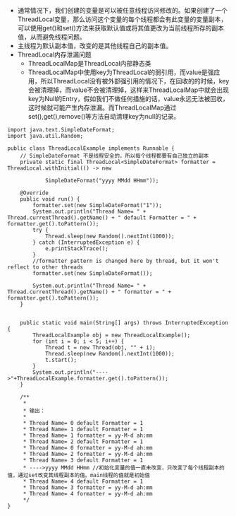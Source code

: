 + 通常情况下，我们创建的变量是可以被任意线程访问修改的。如果创建了一个ThreadLocal变量，那么访问这个变量的每个线程都会有此变量的变量副本，可以使用get()和set()方法来获取默认值或将其值更改为当前线程所存的副本值，从而避免线程问题。
+ 主线程为默认副本值，改变的是其他线程自己的副本值。
+ ThreadLocal内存泄漏问题
    + ThreadLocalMap是ThreadLocal内部静态类
    + ThreadLocalMap中使用key为ThreadLocal的弱引用，而value是强应用，所以ThreadLocal没有被外部强引用的情况下，在回收的的时候，key会被清理掉，而value不会被清理掉，这样来ThreadLocalMap中就会出现key为Null的Entry，假如我们不做任何措施的话，value永远无法被回收，这时候就可能产生内存泄漏。而ThreadLocalMap通过set(),get(),remove()等方法自动清理key为null的记录。
```
import java.text.SimpleDateFormat;
import java.util.Random;

public class ThreadLocalExample implements Runnable {
    // SimpleDateFormat 不是线程安全的，所以每个线程都要有自己独立的副本
    private static final ThreadLocal<SimpleDateFormat> formatter = ThreadLocal.withInitial(() -> new

            SimpleDateFormat("yyyy MMdd HHmm"));

    @Override
    public void run() {
        formatter.set(new SimpleDateFormat("1"));
        System.out.println("Thread Name= " + Thread.currentThread().getName() + " default Formatter = " + formatter.get().toPattern());
        try {
            Thread.sleep(new Random().nextInt(1000));
        } catch (InterruptedException e) {
            e.printStackTrace();
        }
        //formatter pattern is changed here by thread, but it won't reflect to other threads
        formatter.set(new SimpleDateFormat());

        System.out.println("Thread Name= " + Thread.currentThread().getName() + " formatter = " + formatter.get().toPattern());
    }


    public static void main(String[] args) throws InterruptedException {
        ThreadLocalExample obj = new ThreadLocalExample();
        for (int i = 0; i < 5; i++) {
            Thread t = new Thread(obj, "" + i);
            Thread.sleep(new Random().nextInt(1000));
            t.start();
        }
        System.out.println("---->"+ThreadLocalExample.formatter.get().toPattern());
    }

    /**
     *
     * 输出：
     *
     * Thread Name= 0 default Formatter = 1
     * Thread Name= 1 default Formatter = 1
     * Thread Name= 1 formatter = yy-M-d ah:mm
     * Thread Name= 2 default Formatter = 1
     * Thread Name= 0 formatter = yy-M-d ah:mm
     * Thread Name= 2 formatter = yy-M-d ah:mm
     * Thread Name= 3 default Formatter = 1
     * ---->yyyy MMdd HHmm //初始化变量的值一直未改变，只改变了每个线程副本的值，通过set改变其线程副本的值。main线程的值就是初始值
     * Thread Name= 4 default Formatter = 1
     * Thread Name= 3 formatter = yy-M-d ah:mm
     * Thread Name= 4 formatter = yy-M-d ah:mm
     */
}
```
